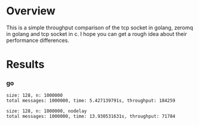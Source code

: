 # Overview
This is a simple throughput comparison of the tcp socket in golang, zeromq in golang and tcp socket in c. I hope you can get a rough idea about their performance differences.

# Results
### go
```
size: 128, n: 1000000
total messages: 1000000, time: 5.427139791s, throughput: 184259

size: 128, n: 1000000, nodelay
total messages: 1000000, time: 13.930531631s, throughput: 71784
```
